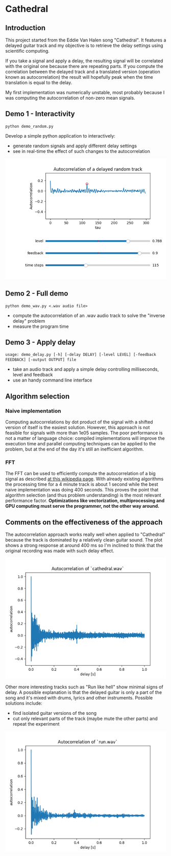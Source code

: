 # Cathedral

## Introduction
This project started from the Eddie Van Halen song "Cathedral". It features a delayed guitar track and my objective is to retrieve the delay settings using scientific computing.

If you take a signal and apply a delay, the resulting signal will be correlated with the original one because there are repeating parts. If you compute the correlation between the delayed track and a translated version (operation known as autocorrelation) the result will hopefully peak when the time translation is equal to the delay.

My first implementation was numerically unstable, most probably because I was computing the autocorrelation of non-zero mean signals.


## Demo 1 - Interactivity
```(bash)
python demo_random.py
```

Develop a simple python application to interactively:
  * generate random signals and apply different delay settings
  * see in real-time the effect of such changes to the autocorrelation


![plot](./img/screenshot_demo_random.png)


## Demo 2 - Full demo
```(bash)
python demo_wav.py <.wav audio file>
```
  * compute the autocorrelation of an .wav audio track to solve the "inverse delay" problem
  * measure the program time


## Demo 3 - Apply delay
```(bash)
usage: demo_delay.py [-h] [-delay DELAY] [-level LEVEL] [-feedback FEEDBACK] [-output OUTPUT] file
```

  * take an audio track and apply a simple delay controlling milliseconds, level and feedback
  * use an handy command line interface


## Algorithm selection
### Naive implementation
Computing autocorrelations by dot product of the signal with a shifted version of itself is the easiest solution. However, this approach is not feasible for signals with more than 1e05 samples. The poor performance is not a matter of language choice: compiled implementations will improve the execution time and parallel computing techniques can be applied to the problem, but at the end of the day it's still an inefficient algorithm.

### FFT
The FFT can be used to efficiently compute the autocorrelation of a big signal as described [at this wikipedia page](https://en.wikipedia.org/wiki/Autocorrelation#Efficient_computation).
With already existing algorithms the processing time for a 4 minute track is about 1 second while the best naive implementation was doing 400 seconds. This proves the point that algorithm selection (and thus problem understanding) is the most relevant performance factor. **Optimizations like vectorization, multiprocessing and GPU computing must serve the programmer, not the other way around.**

## Comments on the effectiveness of the approach
The autocorrelation approach works really well when applied to "Cathedral" because the track is dominated by a relatively clean guitar sound. The plot shows a strong response at around 400 ms so I'm inclined to think that the original recording was made with such delay effect.

![plot](./img/cathedral_auto_correlation.png)

Other more interesting tracks such as "Run like hell" show minimal signs of delay. A possible explanation is that the delayed guitar is only a part of the song and it's mixed with drums, lyrics and other instruments. Possible solutions include:
  * find isolated guitar versions of the song
  * cut only relevant parts of the track (maybe mute the other parts) and repeat the experiment

![plot](./img/run_like_hell_auto_correlation.png)
